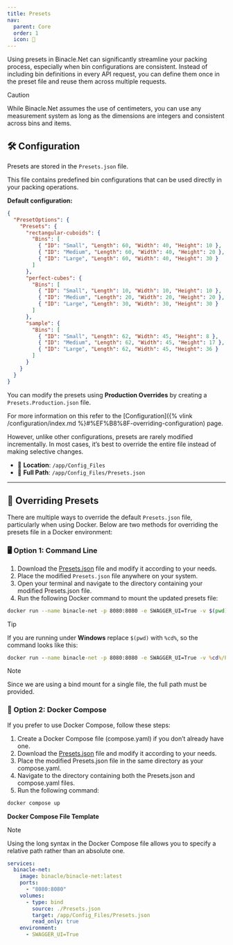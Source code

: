 ```yaml
---
title: Presets
nav:
  parent: Core
  order: 1
  icon: 📖
---
```


Using presets in Binacle.Net can significantly streamline your packing process, especially when bin configurations are consistent. Instead of including bin definitions in every API request, you can define them once in the preset file and reuse them across multiple requests.

> [!Caution]
> While Binacle.Net assumes the use of centimeters, you can use any measurement system as long as the dimensions are integers and consistent across bins and items.

## 🛠️ Configuration
Presets are stored in the `Presets.json` file.

This file contains predefined bin configurations that can be used directly in your packing operations.


**Default configuration:**
```json
{
  "PresetOptions": {
    "Presets": {
      "rectangular-cuboids": {
        "Bins": [
          { "ID": "Small", "Length": 60, "Width": 40, "Height": 10 },
          { "ID": "Medium", "Length": 60, "Width": 40, "Height": 20 },
          { "ID": "Large", "Length": 60, "Width": 40, "Height": 30 }
        ]
      },
      "perfect-cubes": {
        "Bins": [
          { "ID": "Small", "Length": 10, "Width": 10, "Height": 10 },
          { "ID": "Medium", "Length": 20, "Width": 20, "Height": 20 },
          { "ID": "Large", "Length": 30, "Width": 30, "Height": 30 }
        ]
      },
      "sample": {
        "Bins": [
          { "ID": "Small", "Length": 62, "Width": 45, "Height": 8 },
          { "ID": "Medium", "Length": 62, "Width": 45, "Height": 17 },
          { "ID": "Large", "Length": 62, "Width": 45, "Height": 36 }
        ]
      }
    }
  }
}
```

You can modify the presets using **Production Overrides** by creating a `Presets.Production.json` file.

For more information on this refer to the [Configuration]({% vlink /configuration/index.md %}#%EF%B8%8F-overriding-configuration) page.

However, unlike other configurations, presets are rarely modified incrementally. In most cases, it’s best to override the entire file instead of making selective changes.

- 📁 **Location**: `/app/Config_Files`
- 📌 **Full Path**: `/app/Config_Files/Presets.json`

---

## 🔄 Overriding Presets
There are multiple ways to override the default `Presets.json` file, particularly when using Docker. Below are two methods for overriding the presets file in a Docker environment:

### 🖥️ Option 1: Command Line
1. Download the [Presets.json](https://github.com/ChrisMavrommatis/Binacle.Net/blob/main/src/Binacle.Net.Api/Config_Files/Presets.json) file and modify it according to your needs.
2. Place the modified `Presets.json` file anywhere on your system.
3. Open your terminal and navigate to the directory containing your modified Presets.json file.
4. Run the following Docker command to mount the updated presets file:

```bash
docker run --name binacle-net -p 8080:8080 -e SWAGGER_UI=True -v $(pwd)/Presets.json:/app/Config_Files/Presets.json:ro binacle/binacle-net:latest
```

> [!Tip]
>
> If you are running under **Windows** replace `$(pwd)` with `%cd%`, so the command looks like this:

```cmd
docker run --name binacle-net -p 8080:8080 -e SWAGGER_UI=True -v %cd%/Presets.json:/app/Config_Files/Presets.json:ro binacle/binacle-net:latest
```
> [!Note]
>
> Since we are using a bind mount for a single file, the full path must be provided.

### 📝 Option 2: Docker Compose
If you prefer to use Docker Compose, follow these steps:

1. Create a Docker Compose file (compose.yaml) if you don’t already have one.
2. Download the [Presets.json](https://github.com/ChrisMavrommatis/Binacle.Net/blob/main/src/Binacle.Net.Api/Config_Files/Presets.json) file and modify it according to your needs.
3. Place the modified Presets.json file in the same directory as your compose.yaml.
4. Navigate to the directory containing both the Presets.json and compose.yaml files.
5. Run the following command:
```bash
docker compose up
```

**Docker Compose File Template**

> [!Note]
> Using the long syntax in the Docker Compose file allows you to specify a relative path rather than an absolute one.

```yaml
services:
  binacle-net:
    image: binacle/binacle-net:latest
    ports:
      - "8080:8080"
    volumes:
      - type: bind
        source: ./Presets.json
        target: /app/Config_Files/Presets.json
        read_only: true
    environment:
      - SWAGGER_UI=True
```

